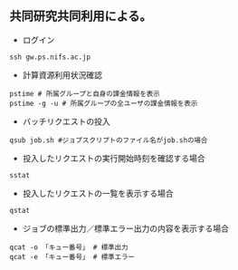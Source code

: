 ## 共同研究共同利用による。

- ログイン
```
ssh gw.ps.nifs.ac.jp
```
- 計算資源利用状況確認
```
pstime # 所属グループと自身の課金情報を表示
pstime -g -u # 所属グループの全ユーザの課金情報を表示
```

- バッチリクエストの投入
```
qsub job.sh #ジョブスクリプトのファイル名がjob.shの場合
```

- 投入したリクエストの実行開始時刻を確認する場合
```
sstat
```

- 投入したリクエストの一覧を表示する場合
```
qstat
```

- ジョブの標準出力／標準エラー出力の内容を表示する場合
```
qcat -o 「キュー番号」 # 標準出力
qcat -e 「キュー番号」 # 標準エラー
```
